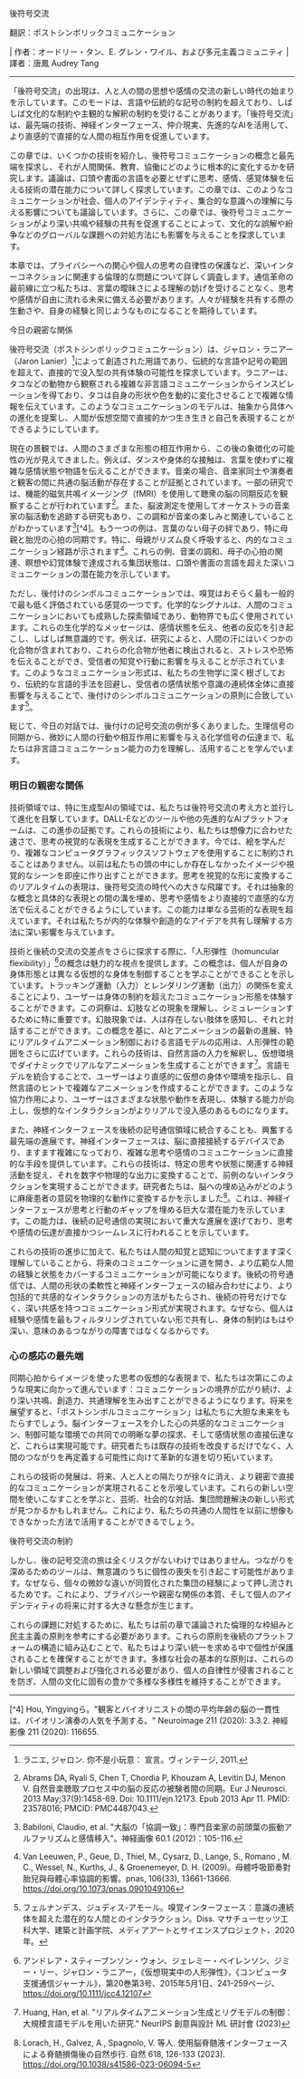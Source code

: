 後符号交流

翻訳：ポストシンボリックコミュニケーション

| 作者：オードリー・タン、E. グレン・ワイル、および多元主義コミュニティ
| 譯者：唐鳳 Audrey Tang

---

「後符号交流」の出現は、人と人の間の思想や感情の交流の新しい時代の始まりを示しています。このモードは、言語や伝統的な記号の制約を超えており、しばしば文化的な制約や主観的な解釈の制約を受けることがあります。「後符号交流」は、最先端の技術、神経インターフェース、仲介現実、先進的なAIを活用して、より直感的で直接的な人間の相互作用を促進しています。

この章では、いくつかの技術を紹介し、後符号コミュニケーションの概念と最先端を探求し、それが人間関係、教育、協働にどのように根本的に変化するかを研究します。議論は、口頭や書面の言語を必要とせずに思考、感情、感覚体験を伝える技術の潜在能力について詳しく探求しています。この章では、このようなコミュニケーションが社会、個人のアイデンティティ、集合的な意識への理解に与える影響についても議論しています。さらに、この章では、後符号コミュニケーションがより深い共鳴や経験の共有を促進することによって、文化的な誤解や紛争などのグローバルな課題への対処方法にも影響を与えることを探求しています。

本章では、プライバシーへの関心や個人の思考の自律性の保護など、深いインターコネクションに関連する倫理的な問題について詳しく調査します。通信革命の最前線に立つ私たちは、言葉の曖昧さによる理解の妨げを受けることなく、思考や感情が自由に流れる未来に備える必要があります。人々が経験を共有する際の生動さや、自身の経験と同じようなものになることを期待しています。

今日の親密な関係

後符号交流（ポストシンボリックコミュニケーション）は、ジャロン・ラニアー（Jaron Lanier）[^1]によって創造された用語であり、伝統的な言語や記号の範囲を超えて、直接的で没入型の共有体験の可能性を探求しています。ラニアーは、タコなどの動物から観察される複雑な非言語コミュニケーションからインスピレーションを得ており、タコは自身の形状や色を動的に変化させることで複雑な情報を伝えています。このようなコミュニケーションのモデルは、抽象から具体への進化を提案し、人間が仮想空間で直接的かつ生き生きと自己を表現することができるようにしています。

現在の景観では、人間のさまざまな形態の相互作用から、この後の象徴化の可能性の光が見えてきました。例えば、ダンスや身体的な接触は、言葉を使わずに複雑な感情状態や物語を伝えることができます。音楽の場合、音楽家同士や演奏者と観客の間に共通の脳活動が存在することが証拠とされています。一部の研究では、機能的磁気共鳴イメージング（fMRI）を使用して聴衆の脳の同期反応を観察することが行われています[^2]。また、脳波測定を使用してオーケストラの音楽家の脳活動を追跡する研究もあり、この調和が音楽の楽しみと関連していることがわかっています[^3][^4]。もう一つの例は、言葉のない母子の絆であり、特に母親と胎児の心拍の同期です。特に、母親がリズム良く呼吸すると、内的なコミュニケーション経路が示されます[^5]。これらの例、音楽の調和、母子の心拍の関連、瞑想や幻覚体験で達成される集団状態は、口頭や書面の言語を超えた深いコミュニケーションの潜在能力を示しています。

ただし、後付けのシンボルコミュニケーションでは、嗅覚はおそらく最も一般的で最も低く評価されている感覚の一つです。化学的なシグナルは、人間のコミュニケーションにおいても成熟した探索領域であり、動物界でも広く使用されています。これらの生化学的なメッセージは、感情状態を伝え、他者の反応を引き起こし、しばしば無意識的です。例えば、研究によると、人間の汗にはいくつかの化合物が含まれており、これらの化合物が他者に検出されると、ストレスや恐怖を伝えることができ、受信者の知覚や行動に影響を与えることが示されています。このようなコミュニケーション形式は、私たちの生物学に深く根ざしており、伝統的な言語的手法を回避し、受信者の感情状態や意識の連続体全体に直接影響を与えることで、後付けのシンボルコミュニケーションの原則に合致しています[^6]。

総じて、今日の対話では、後付けの記号交流の例が多くありました。生理信号の同期から、微妙に人間の行動や相互作用に影響を与える化学信号の伝達まで、私たちは非言語コミュニケーション能力の力を理解し、活用することを学んでいます。

### 明日の親密な関係

技術領域では、特に生成型AIの領域では、私たちは後符号交流の考え方と並行して進化を目撃しています。DALL-Eなどのツールや他の先進的なAIプラットフォームは、この進歩の証拠です。これらの技術により、私たちは想像力に合わせた速さで、思考の視覚的な表現を生成することができます。今では、絵を学んだり、複雑なコンピュータグラフィックスソフトウェアを使用することに制約されることはありません。以前は私たちの頭の中にしか存在しなかったイメージや視覚的なシーンを即座に作り出すことができます。思考を視覚的な形に変換するこのリアルタイムの表現は、後符号交流の時代への大きな飛躍です。それは抽象的な概念と具体的な表現との間の溝を埋め、思考や感情をより直接的で直感的な方法で伝えることができるようにしています。この能力は単なる芸術的な表現を超えています。それは私たちが内的な体験や創造的なアイデアを共有し理解する方法に深い影響を与えています。

技術と後続の交流の交差点をさらに探求する際に、「人形弾性（homuncular flexibility）」[^7]の概念は魅力的な視点を提供します。この概念は、個人が自身の身体形態とは異なる仮想的な身体を制御することを学ぶことができることを示しています。トラッキング運動（入力）とレンダリング運動（出力）の関係を変えることにより、ユーザーは身体の制約を超えたコミュニケーション形態を体験することができます。この洞察は、幻肢などの現象を理解し、シミュレーションするために特に重要です。幻肢現象では、人は存在しない肢体を感知し、それと対話することができます。この概念を基に、AIとアニメーションの最新の進展、特にリアルタイムアニメーション制御における言語モデルの応用は、人形弾性の範囲をさらに広げています。これらの技術は、自然言語の入力を解釈し、仮想環境でダイナミックでリアルなアニメーションを生成することができます[^8]。言語モデルを統合することで、ユーザーはより直感的に仮想の身体や環境を指示し、自然言語のヒントで複雑なアニメーションを作成することができます。このような協力作用により、ユーザーはさまざまな状態や動作を表現し、体験する能力が向上し、仮想的なインタラクションがよりリアルで没入感のあるものになります。

また、神経インターフェースを後続の記号通信領域に統合することも、興奮する最先端の進展です。神経インターフェースは、脳に直接接続するデバイスであり、ますます複雑になっており、複雑な思考や感情のコミュニケーションに直接的な手段を提供しています。これらの技術は、特定の思考や状態に関連する神経活動を捉え、それを数字や物理的な出力に変換することで、前例のないインタラクションを実現することができます。研究者たちは、脳への埋め込みがどのように麻痺患者の意図を物理的な動作に変換するかを示しました[^9]。これは、神経インターフェースが思考と行動のギャップを埋める巨大な潜在能力を示しています。この能力は、後続の記号通信の実現において重大な進展を遂げており、思考や感情の伝達が直接かつシームレスに行われることを示しています。

これらの技術の進歩に加えて、私たちは人間の知覚と認知についてますます深く理解していることから、将来のコミュニケーションに道を開き、より広範な人間の経験と状態をカバーするコミュニケーションが可能になります。後続の符号通信では、人間の形状の柔軟性と神経インターフェースの組み合わせにより、より包括的で共感的なインタラクションの方法がもたらされ、後続の符号だけでなく、深い共感を持つコミュニケーション形式が実現されます。なぜなら、個人は経験や感情を最もフィルタリングされていない形で共有し、身体の制約はもはや深い、意味のあるつながりの障害ではなくなるからです。

### 心の感応の最先端

同期心拍からイメージを使った思考の仮想的な表現まで、私たちは次第にこのような現実に向かって進んでいます：コミュニケーションの境界が広がり続け、より深い共鳴、創造力、共通理解を生み出すことができるようになります。将来を展望すると、「ポストシンボルコミュニケーション」は私たちに大胆な未来をもたらすでしょう。脳インターフェースを介した心の共感的なコミュニケーション、制御可能な環境での共同での明晰な夢の探求、そして感情状態の直接伝達など、これらは実現可能です。研究者たちは既存の技術を改良するだけでなく、人間のつながりを再定義する可能性に向けて革新的な道を切り拓いています。

これらの技術の発展は、将来、人と人との隔たりが徐々に消え、より親密で直接的なコミュニケーションが実現されることを示唆しています。これらの新しい空間を使いこなすことを学ぶと、芸術、社会的な対話、集団問題解決の新しい形式が見つかるかもしれません。これにより、私たちの共通の人間性を以前に想像もできなかった方法で活用することができるでしょう。

後符号交流の制約

しかし、後の記号交流の旅は全くリスクがないわけではありません。つながりを深めるためのツールは、無意識のうちに個性の喪失を引き起こす可能性があります。なぜなら、個々の微妙な違いが同質化された集団の経験によって押し流されるためです。これにより、プライバシーや親密な関係の本質、そして個人のアイデンティティの将来に対する大きな懸念が生じます。

これらの課題に対処するために、私たちは前の章で議論された倫理的な枠組みと民主主義の原則を参考にする必要があります。これらの原則を後続のプラットフォームの構造に組み込むことで、私たちはより深い統一を求める中で個性が保護されることを確保することができます。多様な社会の基本的な原則は、これらの新しい領域で調整および強化される必要があり、個人の自律性が侵害されることを防ぎ、人間の文化に固有の豊かで多様な多様性を維持することができます。

---

[^1]: ラニエ, ジャロン. 你不是小玩意： 宣言。ヴィンテージ, 2011.

[^2]: Abrams DA, Ryali S, Chen T, Chordia P, Khouzam A, Levitin DJ, Menon V. 自然音楽聴取プロセス中の脳の反応の被験者間の同期。Eur J Neurosci. 2013 May;37(9):1458-69. Doi: 10.1111/ejn.12173. Epub 2013 Apr 11. PMID: 23578016; PMCID: PMC4487043.

[^3]: Babiloni, Claudio, et al. "大脳の「協調一致」：専門音楽家の前頭葉の振動アルファリズムと感情移入"。神経画像 60.1 (2012)：105-116.

[^4] Hou, Yingyingら。"観客とバイオリニストの間の平均年齢の脳の一貫性は、バイオリン演奏の人気を予測する。" Neuroimage 211 (2020): 3.3.2. 神經影像 211 (2020): 116655.

[^5]: Van Leeuwen, P., Geue, D., Thiel, M., Cysarz, D., Lange, S., Romano , M. C., Wessel, N., Kurths, J., & Groenemeyer, D. H. (2009)。母體呼吸節奏對胎兒與母體心率協調的影響。pnas, 106(33), 13661-13666. https://doi.org/10.1073/pnas.0901049106

[^6]: フェルナンデス、ジュディス-アモール。嗅覚インターフェース：意識の連続体を超えた潜在的な人間とのインタラクション。Diss. マサチューセッツ工科大学、建築と計画学院、メディアアートとサイエンスプロジェクト、2020 年。

[^7]: アンドレア・スティーブンソン・ウォン、ジェレミー・ベイレンソン、ジミー・リー、ジャロン・ラニアー，《仮想現実中の人形弾性》，《コンピュータ支援通信ジャーナル》，第20巻第3号、2015年5月1日、241-259ページ、https://doi.org/10.1111/jcc4.12107

[^8]: Huang, Han, et al. "リアルタイムアニメーション生成とリグモデルの制御：大規模言語モデルを用いた研究." NeurIPS 創意與設計 ML 研討會 (2023)

[^9]: Lorach, H., Galvez, A., Spagnolo, V. 等人. 使用脳脊髄液インターフェースによる脊髄損傷後の自然歩行. 自然 618, 126-133 (2023). https://doi.org/10.1038/s41586-023-06094-5
